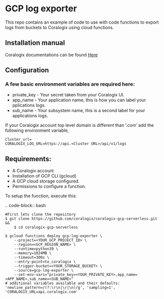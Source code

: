 # GCP log exporter

This repo contains an example of code to use with code functions to export logs from buckets to Coralogix using cloud functions.

## Installation manual
Coralogix documentations can be found [Here](https://coralogix.com/integrations/gcp-log-explorer/)

## Configuration
### A few basic environment variables are required here:
- private_key - Your secret taken from your Coralogix UI.
- app_name - Your application name, this is how you can label your pplications logs.
- sub_name - Your subsystem name, this is a second label for your applications logs.

If your Coralogix account top level domain is different than ‘.com’ add the following environment variable, 
```
Cluster_url=
CORALOGIX_LOG_URL=https://api.<Cluster URL>/api/v1/logs
```

Requirements:
-------------
* A Coralogix account
* Installation of GCP CLI (gcloud)
* A GCP cloud storage configured.
* Permissions to configure a function.

To setup the function, execute this:

.. code-block:: bash

	#First lets clone the repository
	$ git clone https://github.com/coralogix/coralogix-gcp-serverless.git &&
    	$ cd coralogix-gcp-serverless
    
	$ gcloud functions deploy gcp-log-exporter \
		--project=<YOUR_GCP_PROJECT_ID> \
		--region=<GCP_REGION_NAME> \
		--runtime=python39 \
		--memory=1024MB \
		--timeout=300s \
		--entry-point=to_coralogix \
		--trigger-bucket=<YOUR_STORAGE_BUCKET> \
		--source=gcp-log-exporter \
		--set-env-vars="private_key=<YOUR_PRIVATE_KEY>,app_name=<APP_NAME>,sub_name=<SUB_NAME>"
	# additional variables available and their defaults: 'newline_pattern=/(?:\r\n|\r|\n)/g', 'sampling=1', 'CORALOGIX_URL=api.coralogix.com'